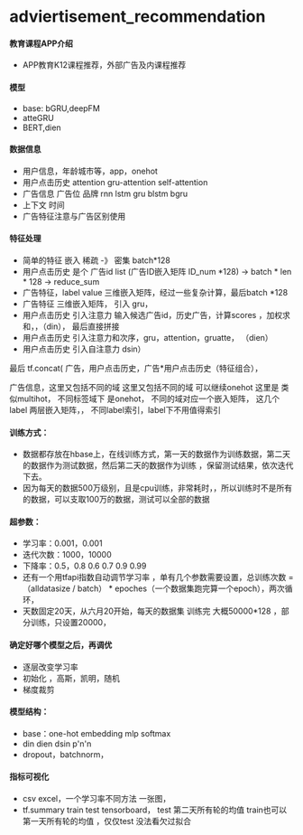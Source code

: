 # adviertisement_recommendation 

#### 教育课程APP介绍
- APP教育K12课程推荐，外部广告及内课程推荐

#### 模型
- base: bGRU,deepFM
- atteGRU
- BERT,dien

#### 数据信息
- 用户信息，年龄城市等，app，onehot 
- 用户点击历史   attention gru-attention  self-attention  
- 广告信息  广告位 品牌 rnn lstm gru blstm bgru
- 上下文 时间 
- 广告特征注意与广告区别使用

#### 特征处理
- 简单的特征 嵌入  稀疏 -》 密集    batch*128 
- 用户点击历史  是个 广告id list  (广告ID嵌入矩阵 ID_num *128)  ->  batch * len * 128  -> reduce_sum  
- 广告特征，label  value 三维嵌入矩阵，经过一些复杂计算，最后batch *128  
- 广告特征 三维嵌入矩阵， 引入 gru，
- 用户点击历史 引入注意力   输入候选广告id，历史广告，计算scores ，加权求和，，（din）， 最后直接拼接
- 用户点击历史 引入注意力和次序，gru，attention，gruatte，             （dien）
- 用户点击历史 引入自注意力                                           dsin）

最后  tf.concat( 广告，用户点击历史，广告*用户点击历史（特征组合），


广告信息，这里又包括不同的域 这里又包括不同的域 可以继续onehot
这里是 类似multihot， 不同标签域下 是onehot， 不同的域对应一个嵌入矩阵，
这几个label   两层嵌入矩阵，， 不同label索引，label下不用值得索引

#### 训练方式：
- 数据都存放在hbase上，在线训练方式，第一天的数据作为训练数据，第二天的数据作为测试数据，然后第二天的数据作为训练
，保留测试结果，依次迭代下去。
- 因为每天的数据500万级别，且是cpu训练，非常耗时，，所以训练时不是所有的数据，可以支取100万的数据，测试可以全部的数据

#### 超参数：
- 学习率：0.001，0.001
- 迭代次数：1000，10000 
- 下降率：0.5，0.8 0.6  0.7  0.9  0.99
- 还有一个用tfapi指数自动调节学习率 ，单有几个参数需要设置，总训练次数 = （alldatasize / batch） * epoches（一个数据集跑完算一个epoch），两次循环，
- 天数固定20天，从六月20开始，每天的数据集 训练完 大概50000*128 ，部分训练，只设置20000，
  
#### 确定好哪个模型之后，再调优
- 逐层改变学习率
- 初始化 ，高斯，凯明，随机
- 梯度裁剪

#### 模型结构：
- base：one-hot embedding mlp softmax
- din  dien  dsin  p'n'n
- dropout，batchnorm，


#### 指标可视化
- csv excel，一个学习率不同方法 一张图，
- tf.summary train test tensorboard，   test 第二天所有轮的均值 train也可以第一天所有轮的均值  ，仅仅test 没法看欠过拟合
